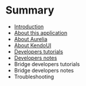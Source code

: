 # Summary

* [Introduction](README.md)
* [About this application](about_this_application.md)
* [About Aurelia](about_aurelia.md)
* [About KendoUI](about_kendoui.md)
* [Developers tutorials](developers_tutorials.md)
* [Developers notes](developers_notes.md)
* Bridge developers tutorials
* Bridge developers notes
* Troubleshooting

